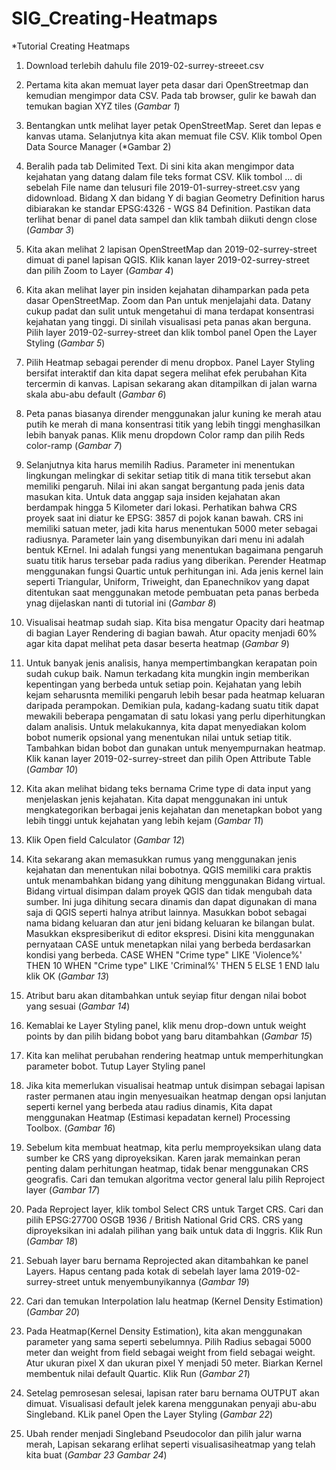 # SIG_Creating-Heatmaps

*Tutorial Creating Heatmaps

1. Download terlebih dahulu file 2019-02-surrey-streeet.csv

2. Pertama kita akan memuat layer peta dasar dari OpenStreetmap dan kemudian mengimpor data CSV. Pada tab browser, gulir ke bawah dan temukan bagian XYZ tiles (*Gambar 1*)

3. Bentangkan untk melihat layer petak OpenStreetMap. Seret dan lepas e kanvas utama. Selanjutnya kita akan memuat file CSV. Klik tombol Open Data Source Manager (*Gambar 2)

4. Beralih pada tab Delimited Text. Di sini kita akan mengimpor data kejahatan yang datang dalam file teks format CSV. Klik tombol ... di sebelah File name dan telusuri file 2019-01-surrey-street.csv yang didownload. Bidang X dan bidang Y di bagian Geometry Definition harus dibiarakan ke standar EPSG:4326 - WGS 84 Definition. Pastikan data terlihat benar di panel data sampel dan klik tambah diikuti dengn close (*Gambar 3*)

5. Kita akan melihat 2 lapisan OpenStreetMap dan 2019-02-surrey-street dimuat di panel lapisan QGIS. Klik kanan layer 2019-02-surrey-street dan pilih Zoom to Layer (*Gambar 4*)

6. Kita akan melihat layer pin insiden kejahatan dihamparkan pada peta dasar OpenStreetMap. Zoom dan Pan untuk menjelajahi data. Datany cukup padat dan sulit untuk mengetahui di mana terdapat konsentrasi kejahatan yang tinggi. Di sinilah visualisasi peta panas akan berguna. Pilih layer 2019-02-surrey-street dan klik tombol panel Open the Layer Styling (*Gambar 5*)

7. Pilih Heatmap sebagai perender di menu dropbox. Panel Layer Styling bersifat interaktif dan kita dapat segera melihat efek perubahan Kita tercermin di kanvas. Lapisan sekarang akan ditampilkan di jalan warna skala abu-abu default (*Gambar 6*)

8. Peta panas biasanya dirender menggunakan jalur kuning ke merah atau putih ke merah di mana konsentrasi titik yang lebih tinggi menghasilkan lebih banyak panas. Klik menu dropdown Color ramp dan pilih Reds color-ramp (*Gambar 7*)

9. Selanjutnya kita harus memilih Radius. Parameter ini menentukan lingkungan melingkar di sekitar setiap titik di mana titik tersebut akan memiliki pengaruh. Nilai ini akan sangat bergantung pada jenis data masukan kita. Untuk data anggap saja insiden kejahatan akan berdampak hingga 5 Kilometer dari lokasi. Perhatikan bahwa CRS proyek saat ini diatur ke EPSG: 3857 di pojok kanan bawah. CRS ini memiliki satuan meter, jadi kita harus menentukan 5000 meter sebagai radiusnya. Parameter lain yang disembunyikan dari menu ini adalah bentuk KErnel. Ini adalah fungsi yang menentukan bagaimana pengaruh suatu titik harus tersebar pada radius yang diberikan. Perender Heatmap menggunakan fungsi Quartic untuk perhitungan ini. Ada jenis kernel lain seperti Triangular, Uniform, Triweight, dan Epanechnikov yang dapat ditentukan saat menggunakan metode pembuatan peta panas berbeda ynag dijelaskan nanti di tutorial ini (*Gambar 8*)

10. Visualisai heatmap sudah siap. Kita bisa mengatur Opacity dari heatmap di bagian Layer Rendering di bagian bawah. Atur opacity menjadi 60% agar kita dapat melihat peta dasar beserta heatmap (*Gambar 9*)

11. Untuk banyak jenis analisis, hanya mempertimbangkan kerapatan poin sudah cukup baik. Namun terkadang kita mungkin ingin memberikan kepentingan yang berbeda untuk setiap poin. Kejahatan yang lebih kejam  seharusnta memiliki pengaruh lebih besar pada heatmap keluaran daripada perampokan. Demikian pula, kadang-kadang suatu titik dapat mewakili beberapa pengamatan di satu lokasi yang perlu diperhitungkan dalam analisis. Untuk melakukannya, kita dapat menyediakan kolom bobot numerik opsional yang menentukan nilai untuk setiap titik. Tambahkan bidan bobot dan gunakan untuk menyempurnakan heatmap. Klik kanan layer 2019-02-surrey-street dan pilih Open Attribute Table (*Gambar 10*)

12. Kita akan melihat bidang teks bernama Crime type di data input yang menjelaskan jenis kejahatan. Kita dapat menggunakan ini untuk mengkategorikan berbagai jenis kejahatan dan menetapkan bobot yang lebih tinggi untuk kejahatan yang lebih kejam (*Gambar 11*)

13. Klik Open field Calculator (*Gambar 12*)

14. Kita sekarang akan memasukkan rumus yang menggunakan jenis kejahatan dan menentukan nilai bobotnya. QGIS memiliki cara praktis untuk menambahkan bidang yang dihitung menggunakan Bidang virtual. Bidang virtual disimpan dalam proyek QGIS dan tidak mengubah data sumber. Ini juga dihitung secara dinamis dan dapat digunakan di mana saja di QGIS seperti halnya atribut lainnya. Masukkan bobot sebagai nama bidang keluaran dan atur jeni bidang keluaran ke bilangan bulat. Masukkan ekspresiberikut di editor ekspresi. Disini kita menggunakan pernyataan CASE untuk menetapkan nilai yang berbeda berdasarkan kondisi yang berbeda. CASE
WHEN "Crime type" LIKE 'Violence%' THEN 10
WHEN "Crime type" LIKE 'Criminal%' THEN 5
ELSE 1
END
lalu klik OK (*Gambar 13*)

15. Atribut baru akan ditambahkan untuk seyiap fitur dengan nilai bobot yang sesuai (*Gambar 14*) 

16. Kemablai ke Layer Styling panel, klik menu drop-down untuk weight points by dan pilih bidang bobot yang baru ditambahkan (*Gambar 15*)

17. Kita kan melihat perubahan rendering heatmap untuk memperhitungkan parameter bobot. Tutup Layer Styling panel 

18. Jika kita memerlukan visualisai heatmap untuk disimpan sebagai lapisan raster permanen atau ingin menyesuaikan heatmap dengan opsi lanjutan seperti kernel yang berbeda atau radius dinamis, Kita dapat menggunakan Heatmap (Estimasi kepadatan kernel) Processing Toolbox. (*Gambar 16*)

19. Sebelum kita membuat heatmap, kita perlu memproyeksikan ulang data sumber ke CRS yang diproyeksikan. Karen jarak memainkan peran penting dalam perhitungan heatmap, tidak benar menggunakan CRS geografis. Cari dan temukan algoritma vector general lalu pilih Reproject layer (*Gambar 17*)

20. Pada Reproject layer, klik tombol Select CRS untuk Target CRS. Cari dan pilih EPSG:27700 OSGB 1936 / British National Grid CRS. CRS yang diproyeksikan ini adalah pilihan yang baik untuk data di Inggris. Klik Run (*Gambar 18*)

21. Sebuah layer baru bernama Reprojected akan ditambahkan ke panel Layers. Hapus centang pada kotak di sebelah layer lama 2019-02-surrey-street untuk menyembunyikannya (*Gambar 19*)

22. Cari dan temukan Interpolation lalu heatmap (Kernel Density Estimation) (*Gambar 20*)

23. Pada Heatmap(Kernel Density Estimation), kita akan menggunakan parameter yang sama seperti sebelumnya. Pilih Radius sebagai 5000 meter dan weight from field sebagai weight from field sebagai weight. Atur ukuran pixel X dan ukuran pixel Y menjadi 50 meter. Biarkan Kernel membentuk nilai default Quartic. Klik Run (*Gambar 21*)

24. Setelag pemrosesan selesai, lapisan rater baru bernama OUTPUT akan dimuat. Visualisasi default jelek karena menggunakan penyaji abu-abu Singleband. KLik panel Open the Layer Styling (*Gambar 22*)

25. Ubah render menjadi Singleband Pseudocolor dan pilih jalur warna merah, Lapisan sekarang erlihat seperti visualisasiheatmap yang telah kita buat (*Gambar 23* *Gambar 24*)


